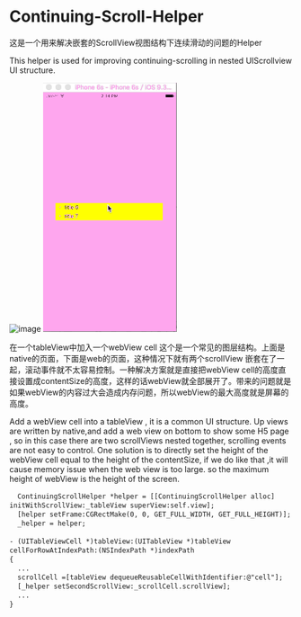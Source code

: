 # Continuing-Scroll-Helper
这是一个用来解决嵌套的ScrollView视图结构下连续滑动的问题的Helper

This helper is used for improving continuing-scrolling in nested UIScrollview UI structure.

![image](https://github.com/mTz0206/Continuing-Scroll-Helper/tree/master/Demo/gif.gif)
![image](https://github.com/Yesi-hoang/TaoBaoTopLine/blob/master/Gif/TaoBaoTopLineGif.gif) 

在一个tableView中加入一个webView cell 这个是一个常见的图层结构。上面是native的页面，下面是web的页面，这种情况下就有两个scrollView 嵌套在了一起，滚动事件就不太容易控制。一种解决方案就是直接把webView cell的高度直接设置成contentSize的高度，这样的话webView就全部展开了。带来的问题就是如果webView的内容过大会造成内存问题，所以webView的最大高度就是屏幕的高度。

Add a webView cell into a tableView , it is a common UI structure. Up views are written by native,and add a web view on bottom to show some H5 page , so in this case there are two scrollViews nested together, scrolling events are not easy to control. One solution is to directly set the height of the webView cell equal to the height of the contentSize, if we do like that ,it will cause memory issue when the web view is too large. so the maximum height of webView is the height of the screen.

```objc
  ContinuingScrollHelper *helper = [[ContinuingScrollHelper alloc] initWithScrollView:_tableView superView:self.view];
  [helper setFrame:CGRectMake(0, 0, GET_FULL_WIDTH, GET_FULL_HEIGHT)];
  _helper = helper;

- (UITableViewCell *)tableView:(UITableView *)tableView cellForRowAtIndexPath:(NSIndexPath *)indexPath
{
  ...
  scrollCell =[tableView dequeueReusableCellWithIdentifier:@"cell"];
  [_helper setSecondScrollView:_scrollCell.scrollView];
  ...
}
```
